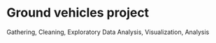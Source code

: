 # Ground vehicles project 
Gathering, Cleaning, Exploratory Data Analysis, Visualization, Analysis 
